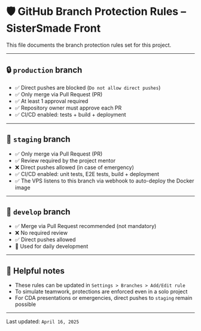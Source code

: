 # 🛡️ GitHub Branch Protection Rules – SisterSmade Front

This file documents the branch protection rules set for this project.

---

## 🔒 `production` branch

- ✅ Direct pushes are blocked (`Do not allow direct pushes`)
- ✅ Only merge via Pull Request (PR)
- ✅ At least 1 approval required
- ✅ Repository owner must approve each PR
- ✅ CI/CD enabled: tests + build + deployment

---

## 🧪 `staging` branch

- ✅ Only merge via Pull Request (PR)
- ✅ Review required by the project mentor
- ❌ Direct pushes allowed (in case of emergency)
- ✅ CI/CD enabled: unit tests, E2E tests, build + deployment
- ✅ The VPS listens to this branch via webhook to auto-deploy the Docker image

---

## 🌱 `develop` branch

- ✅ Merge via Pull Request recommended (not mandatory)
- ❌ No required review
- ✅ Direct pushes allowed
- 🔁 Used for daily development

---

## 🧠 Helpful notes

- These rules can be updated in `Settings > Branches > Add/Edit rule`
- To simulate teamwork, protections are enforced even in a solo project
- For CDA presentations or emergencies, direct pushes to `staging` remain possible

---

Last updated: `April 16, 2025`
